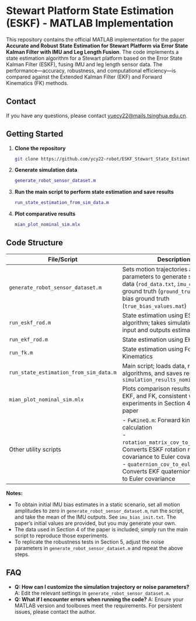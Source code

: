 # Stewart Platform State Estimation (ESKF) - MATLAB Implementation

This repository contains the official MATLAB implementation for the paper **Accurate and Robust State Estimation for Stewart Platform via Error State Kalman Filter with IMU and Leg Length Fusion**. The code implements a state estimation algorithm for a Stewart platform based on the Error State Kalman Filter (ESKF), fusing IMU and leg length sensor data. The performance—accuracy, robustness, and computational efficiency—is compared against the Extended Kalman Filter (EKF) and Forward Kinematics (FK) methods.

## Contact

If you have any questions, please contact [yuecy22@mails.tsinghua.edu.cn](mailto:yuecy22@mails.tsinghua.edu.cn).

## Getting Started

1. **Clone the repository** 

   ```bash
   git clone https://github.com/ycy22-robot/ESKF_Stewart_State_Estimation.git
   ```

2. **Generate simulation data**

   ```matlab
   generate_robot_sensor_dataset.m
   ```

3. **Run the main script to perform state estimation and save results**

   ```matlab
   run_state_estimation_from_sim_data.m
   ```

4. **Plot comparative results**

   ```matlab
   mian_plot_nominal_sim.mlx
   ```

## Code Structure

| File/Script                            | Description                                                  |
| -------------------------------------- | ------------------------------------------------------------ |
| `generate_robot_sensor_dataset.m`      | Sets motion trajectories and noise parameters to generate simulation data (`rod_data.txt`, `imu_data.txt`), ground truth (`ground_truth.txt`), and bias ground truth (`true_bias_values.mat`) |
| `run_eskf_rod.m`                       | State estimation using ESKF algorithm; takes simulation data as input and outputs estimated states |
| `run_ekf_rod.m`                        | State estimation using EKF algorithm                         |
| `run_fk.m`                             | State estimation using Forward Kinematics                    |
| `run_state_estimation_from_sim_data.m` | Main script; loads data, runs all three algorithms, and saves results in `simulation_results_nominal.mat` |
| `mian_plot_nominal_sim.mlx`            | Plots comparison results of ESKF, EKF, and FK, consistent with experiments in Section 4 of the paper |
| Other utility scripts                  | - `FwKineQ.m`: Forward kinematics calculation<br>- `rotation_matrix_cov_to_euler_cov.m`: Converts ESKF rotation matrix covariance to Euler covariance<br>- `quaternion_cov_to_euler_cov.m`: Converts EKF quaternion covariance to Euler covariance |

**Notes:**

- To obtain initial IMU bias estimates in a static scenario, set all motion amplitudes to zero in `generate_robot_sensor_dataset.m`, run the script, and take the mean of the IMU outputs. See `imu_bias_init.txt`. The paper’s initial values are provided, but you may generate your own.
- The data used in Section 4 of the paper is included; simply run the main script to reproduce those experiments.
- To replicate the robustness tests in Section 5, adjust the noise parameters in `generate_robot_sensor_dataset.m` and repeat the above steps.

## FAQ

- **Q: How can I customize the simulation trajectory or noise parameters?**
   A: Edit the relevant settings in `generate_robot_sensor_dataset.m`.
- **Q: What if I encounter errors when running the code?**
   A: Ensure your MATLAB version and toolboxes meet the requirements. For persistent issues, please contact the author.
